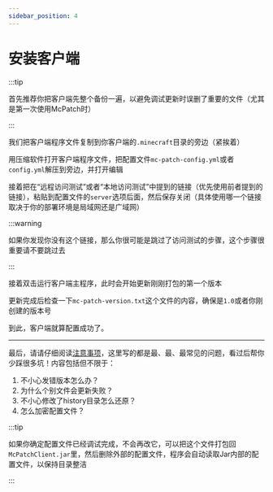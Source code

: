 ```yaml
---
sidebar_position: 4
---
```


# 安装客户端

:::tip

首先推荐你把客户端先整个备份一遍，以避免调试更新时误删了重要的文件（尤其是第一次使用McPatch时）

:::

我们把客户端程序文件复制到你客户端的`.minecraft`目录的旁边（紧挨着）

用压缩软件打开客户端程序文件，把配置文件`mc-patch-config.yml`或者`config.yml`解压到旁边，并打开编辑

接着把在“远程访问测试”或者“本地访问测试”中提到的链接（优先使用前者提到的链接），粘贴到配置文件的`server`选项后面，然后保存关闭（具体使用哪一个链接取决于你的部署环境是局域网还是广域网）

:::warning

如果你发现你没有这个链接，那么你很可能是跳过了访问测试的步骤，这个步骤很重要请不要跳过去

:::

接着双击运行客户端主程序，此时会开始更新刚刚打包的第一个版本

更新完成后检查一下`mc-patch-version.txt`这个文件的内容，确保是`1.0`或者你刚创建的版本号

到此，客户端就算配置成功了。

---

最后，请请仔细阅读[注意事项](../guide/caution.md)，这里写的都是最、最、最常见的问题，看过后帮你少踩很多坑！内容包括但不限于：

1. 不小心发错版本怎么办？
2. 为什么个别文件会更新失败？
3. 不小心修改了history目录怎么还原？
4. 怎么加密配置文件？

:::tip

如果你确定配置文件已经调试完成，不会再改它，可以把这个文件打包回`McPatchClient.jar`里，然后删除外部的配置文件，程序会自动读取Jar内部的配置文件，以保持目录整洁

:::
